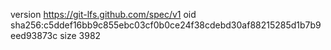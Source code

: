 version https://git-lfs.github.com/spec/v1
oid sha256:c5ddef16bb9c855ebc03cf0b0ce24f38cdebd30af88215285d1b7b9eed93873c
size 3982
